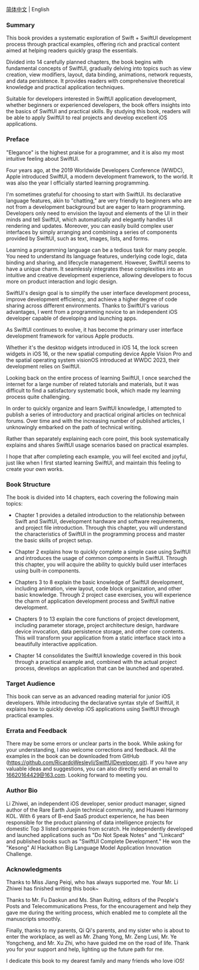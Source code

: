 [简体中文](https://github.com/RicardoWesleyli/SwiftUI_Developer/blob/main/README_CN.md) | English

### Summary

This book provides a systematic exploration of Swift + SwiftUI development process through practical examples, offering rich and practical content aimed at helping readers quickly grasp the essentials.

Divided into 14 carefully planned chapters, the book begins with fundamental concepts of SwiftUI, gradually delving into topics such as view creation, view modifiers, layout, data binding, animations, network requests, and data persistence. It provides readers with comprehensive theoretical knowledge and practical application techniques.

Suitable for developers interested in SwiftUI application development, whether beginners or experienced developers, the book offers insights into the basics of SwiftUI and practical skills. By studying this book, readers will be able to apply SwiftUI to real projects and develop excellent iOS applications.

### Preface

"Elegance" is the highest praise for a programmer, and it is also my most intuitive feeling about SwiftUI.

Four years ago, at the 2019 Worldwide Developers Conference (WWDC), Apple introduced SwiftUI, a modern development framework, to the world. It was also the year I officially started learning programming.

I'm sometimes grateful for choosing to start with SwiftUI. Its declarative language features, akin to "chatting," are very friendly to beginners who are not from a development background but are eager to learn programming. Developers only need to envision the layout and elements of the UI in their minds and tell SwiftUI, which automatically and elegantly handles UI rendering and updates. Moreover, you can easily build complex user interfaces by simply arranging and combining a series of components provided by SwiftUI, such as text, images, lists, and forms.

Learning a programming language can be a tedious task for many people. You need to understand its language features, underlying code logic, data binding and sharing, and lifecycle management. However, SwiftUI seems to have a unique charm. It seamlessly integrates these complexities into an intuitive and creative development experience, allowing developers to focus more on product interaction and logic design.

SwiftUI's design goal is to simplify the user interface development process, improve development efficiency, and achieve a higher degree of code sharing across different environments. Thanks to SwiftUI's various advantages, I went from a programming novice to an independent iOS developer capable of developing and launching apps.

As SwiftUI continues to evolve, it has become the primary user interface development framework for various Apple products.

Whether it's the desktop widgets introduced in iOS 14, the lock screen widgets in iOS 16, or the new spatial computing device Apple Vision Pro and the spatial operating system visionOS introduced at WWDC 2023, their development relies on SwiftUI.

Looking back on the entire process of learning SwiftUI, I once searched the internet for a large number of related tutorials and materials, but it was difficult to find a satisfactory systematic book, which made my learning process quite challenging.

In order to quickly organize and learn SwiftUI knowledge, I attempted to publish a series of introductory and practical original articles on technical forums. Over time and with the increasing number of published articles, I unknowingly embarked on the path of technical writing.

Rather than separately explaining each core point, this book systematically explains and shares SwiftUI usage scenarios based on practical examples.

I hope that after completing each example, you will feel excited and joyful, just like when I first started learning SwiftUI, and maintain this feeling to create your own works.

### Book Structure

The book is divided into 14 chapters, each covering the following main topics:

- Chapter 1 provides a detailed introduction to the relationship between Swift and SwiftUI, development hardware and software requirements, and project file introduction. Through this chapter, you will understand the characteristics of SwiftUI in the programming process and master the basic skills of project setup.
  
- Chapter 2 explains how to quickly complete a simple case using SwiftUI and introduces the usage of common components in SwiftUI. Through this chapter, you will acquire the ability to quickly build user interfaces using built-in components.
  
- Chapters 3 to 8 explain the basic knowledge of SwiftUI development, including animation, view layout, code block organization, and other basic knowledge. Through 2 project case exercises, you will experience the charm of application development process and SwiftUI native development.
  
- Chapters 9 to 13 explain the core functions of project development, including parameter storage, project architecture design, hardware device invocation, data persistence storage, and other core contents. This will transform your application from a static interface stack into a beautifully interactive application.
  
- Chapter 14 consolidates the SwiftUI knowledge covered in this book through a practical example and, combined with the actual project process, develops an application that can be launched and operated.

### Target Audience

This book can serve as an advanced reading material for junior iOS developers. While introducing the declarative syntax style of SwiftUI, it explains how to quickly develop iOS applications using SwiftUI through practical examples.

### Errata and Feedback

There may be some errors or unclear parts in the book. While asking for your understanding, I also welcome corrections and feedback. All the examples in the book can be downloaded from GitHub (https://github.com/RicardoWesleyli/SwiftUIDeveloper.git). If you have any valuable ideas and suggestions, you can also directly send an email to 16620164429@163.com. Looking forward to meeting you.

### Author Bio

Li Zhiwei, an independent iOS developer, senior product manager, signed author of the Rare Earth Juejin technical community, and Huawei Harmony KOL. With 6 years of B-end SaaS product experience, he has been responsible for the product planning of data intelligence projects for domestic Top 3 listed companies from scratch. He independently developed and launched applications such as "Do Not Speak Notes" and "Linkcard" and published books such as "SwiftUI Complete Development." He won the "Kesong" AI Hackathon Big Language Model Application Innovation Challenge.

### Acknowledgments

Thanks to Miss Jiang Peiqi, who has always supported me. Your Mr. Li Zhiwei has finished writing this book~

Thanks to Mr. Fu Daokun and Ms. Shan Ruiting, editors of the People's Posts and Telecommunications Press, for the encouragement and help they gave me during the writing process, which enabled me to complete all the manuscripts smoothly.

Finally, thanks to my parents, Qi Qi's parents, and my sister who is about to enter the workplace, as well as Mr. Zhang Yong, Mr. Zeng Lusi, Mr. Ye Yongcheng, and Mr. Xu Zhi, who have guided me on the road of life. Thank you for your support and help, lighting up the future path for me.

I dedicate this book to my dearest family and many friends who love iOS!
